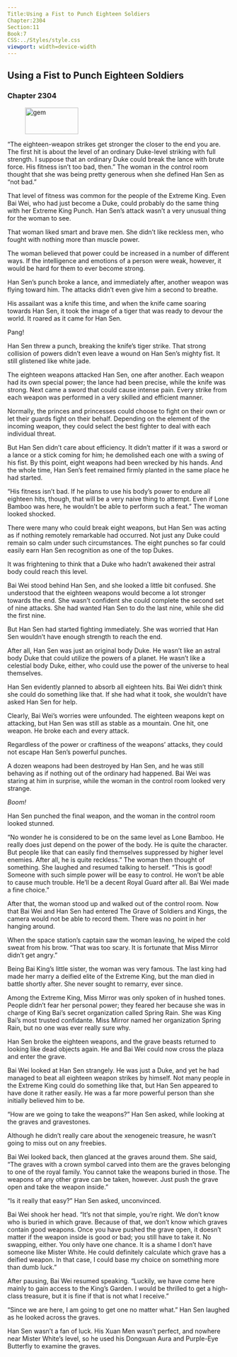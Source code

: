 ```yaml
---
Title:Using a Fist to Punch Eighteen Soldiers 
Chapter:2304 
Section:11 
Book:7 
CSS:../Styles/style.css 
viewport: width=device-width
---
```

  
## Using a Fist to Punch Eighteen Soldiers
### Chapter 2304
  
<figure>
	<img src="../Images/gem.gif" alt="gem" id="gem" width="120" height="60" />
</figure>
  

  
“The eighteen-weapon strikes get stronger the closer to the end you are. The first hit is about the level of an ordinary Duke-level striking with full strength. I suppose that an ordinary Duke could break the lance with brute force. His fitness isn’t too bad, then.” The woman in the control room thought that she was being pretty generous when she defined Han Sen as “not bad.”

That level of fitness was common for the people of the Extreme King. Even Bai Wei, who had just become a Duke, could probably do the same thing with her Extreme King Punch. Han Sen’s attack wasn’t a very unusual thing for the woman to see.

That woman liked smart and brave men. She didn’t like reckless men, who fought with nothing more than muscle power.

The woman believed that power could be increased in a number of different ways. If the intelligence and emotions of a person were weak, however, it would be hard for them to ever become strong.

Han Sen’s punch broke a lance, and immediately after, another weapon was flying toward him. The attacks didn’t even give him a second to breathe.

His assailant was a knife this time, and when the knife came soaring towards Han Sen, it took the image of a tiger that was ready to devour the world. It roared as it came for Han Sen.

Pang!

Han Sen threw a punch, breaking the knife’s tiger strike. That strong collision of powers didn’t even leave a wound on Han Sen’s mighty fist. It still glistened like white jade.

The eighteen weapons attacked Han Sen, one after another. Each weapon had its own special power; the lance had been precise, while the knife was strong. Next came a sword that could cause intense pain. Every strike from each weapon was performed in a very skilled and efficient manner.

Normally, the princes and princesses could choose to fight on their own or let their guards fight on their behalf. Depending on the element of the incoming weapon, they could select the best fighter to deal with each individual threat.

But Han Sen didn’t care about efficiency. It didn’t matter if it was a sword or a lance or a stick coming for him; he demolished each one with a swing of his fist. By this point, eight weapons had been wrecked by his hands. And the whole time, Han Sen’s feet remained firmly planted in the same place he had started.

“His fitness isn’t bad. If he plans to use his body’s power to endure all eighteen hits, though, that will be a very naive thing to attempt. Even if Lone Bamboo was here, he wouldn’t be able to perform such a feat.” The woman looked shocked.

There were many who could break eight weapons, but Han Sen was acting as if nothing remotely remarkable had occurred. Not just any Duke could remain so calm under such circumstances. The eight punches so far could easily earn Han Sen recognition as one of the top Dukes.

It was frightening to think that a Duke who hadn’t awakened their astral body could reach this level.

Bai Wei stood behind Han Sen, and she looked a little bit confused. She understood that the eighteen weapons would become a lot stronger towards the end. She wasn’t confident she could complete the second set of nine attacks. She had wanted Han Sen to do the last nine, while she did the first nine.

But Han Sen had started fighting immediately. She was worried that Han Sen wouldn’t have enough strength to reach the end.

After all, Han Sen was just an original body Duke. He wasn’t like an astral body Duke that could utilize the powers of a planet. He wasn’t like a celestial body Duke, either, who could use the power of the universe to heal themselves.

Han Sen evidently planned to absorb all eighteen hits. Bai Wei didn’t think she could do something like that. If she had what it took, she wouldn’t have asked Han Sen for help.

Clearly, Bai Wei’s worries were unfounded. The eighteen weapons kept on attacking, but Han Sen was still as stable as a mountain. One hit, one weapon. He broke each and every attack.

Regardless of the power or craftiness of the weapons’ attacks, they could not escape Han Sen’s powerful punches.

A dozen weapons had been destroyed by Han Sen, and he was still behaving as if nothing out of the ordinary had happened. Bai Wei was staring at him in surprise, while the woman in the control room looked very strange.

*Boom!*

Han Sen punched the final weapon, and the woman in the control room looked stunned.

“No wonder he is considered to be on the same level as Lone Bamboo. He really does just depend on the power of the body. He is quite the character. But people like that can easily find themselves suppressed by higher level enemies. After all, he is quite reckless.” The woman then thought of something. She laughed and resumed talking to herself. “This is good! Someone with such simple power will be easy to control. He won’t be able to cause much trouble. He’ll be a decent Royal Guard after all. Bai Wei made a fine choice.”

After that, the woman stood up and walked out of the control room. Now that Bai Wei and Han Sen had entered The Grave of Soldiers and Kings, the camera would not be able to record them. There was no point in her hanging around.

When the space station’s captain saw the woman leaving, he wiped the cold sweat from his brow. “That was too scary. It is fortunate that Miss Mirror didn’t get angry.”

Being Bai King’s little sister, the woman was very famous. The last king had made her marry a deified elite of the Extreme King, but the man died in battle shortly after. She never sought to remarry, ever since.

Among the Extreme King, Miss Mirror was only spoken of in hushed tones. People didn’t fear her personal power; they feared her because she was in charge of King Bai’s secret organization called Spring Rain. She was King Bai’s most trusted confidante. Miss Mirror named her organization Spring Rain, but no one was ever really sure why.

Han Sen broke the eighteen weapons, and the grave beasts returned to looking like dead objects again. He and Bai Wei could now cross the plaza and enter the grave.

Bai Wei looked at Han Sen strangely. He was just a Duke, and yet he had managed to beat all eighteen weapon strikes by himself. Not many people in the Extreme King could do something like that, but Han Sen appeared to have done it rather easily. He was a far more powerful person than she initially believed him to be.

“How are we going to take the weapons?” Han Sen asked, while looking at the graves and gravestones.

Although he didn’t really care about the xenogeneic treasure, he wasn’t going to miss out on any freebies.

Bai Wei looked back, then glanced at the graves around them. She said, “The graves with a crown symbol carved into them are the graves belonging to one of the royal family. You cannot take the weapons buried in those. The weapons of any other grave can be taken, however. Just push the grave open and take the weapon inside.”

“Is it really that easy?” Han Sen asked, unconvinced.

Bai Wei shook her head. “It’s not that simple, you’re right. We don’t know who is buried in which grave. Because of that, we don’t know which graves contain good weapons. Once you have pushed the grave open, it doesn’t matter if the weapon inside is good or bad; you still have to take it. No swapping, either. You only have one chance. It is a shame I don’t have someone like Mister White. He could definitely calculate which grave has a deified weapon. In that case, I could base my choice on something more than dumb luck.”

After pausing, Bai Wei resumed speaking. “Luckily, we have come here mainly to gain access to the King’s Garden. I would be thrilled to get a high-class treasure, but it is fine if that is not what I receive.”

“Since we are here, I am going to get one no matter what.” Han Sen laughed as he looked across the graves.

Han Sen wasn’t a fan of luck. His Xuan Men wasn’t perfect, and nowhere near Mister White’s level, so he used his Dongxuan Aura and Purple-Eye Butterfly to examine the graves.